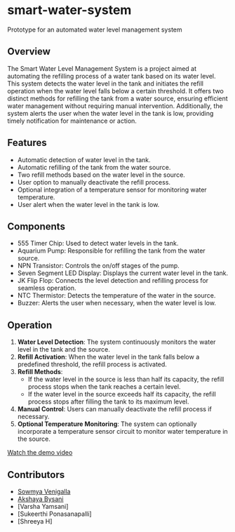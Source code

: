 # smart-water-system
Prototype for an automated water level management system

## Overview

The Smart Water Level Management System is a project aimed at automating the refilling process of a water tank based on its water level. This system detects the water level in the tank and initiates the refill operation when the water level falls below a certain threshold. It offers two distinct methods for refilling the tank from a water source, ensuring efficient water management without requiring manual intervention. Additionally, the system alerts the user when the water level in the tank is low, providing timely notification for maintenance or action.

## Features

- Automatic detection of water level in the tank.
- Automatic refilling of the tank from the water source.
- Two refill methods based on the water level in the source.
- User option to manually deactivate the refill process.
- Optional integration of a temperature sensor for monitoring water temperature.
- User alert when the water level in the tank is low.

## Components

- 555 Timer Chip: Used to detect water levels in the tank.
- Aquarium Pump: Responsible for refilling the tank from the water source.
- NPN Transistor: Controls the on/off stages of the pump.
- Seven Segment LED Display: Displays the current water level in the tank.
- JK Flip Flop: Connects the level detection and refilling process for seamless operation.
- NTC Thermistor: Detects the temperature of the water in the source.
- Buzzer: Alerts the user when necessary, when the water level is low.

## Operation

1. **Water Level Detection**: The system continuously monitors the water level in the tank and the source.
2. **Refill Activation**: When the water level in the tank falls below a predefined threshold, the refill process is activated.
3. **Refill Methods**:
   - If the water level in the source is less than half its capacity, the refill process stops when the tank reaches a certain level.
   - If the water level in the source exceeds half its capacity, the refill process stops after filling the tank to its maximum level.
4. **Manual Control**: Users can manually deactivate the refill process if necessary.
5. **Optional Temperature Monitoring**: The system can optionally incorporate a temperature sensor circuit to monitor water temperature in the source.

[Watch the demo video](https://drive.google.com/file/d/1sLQjN3sKWsUDiInLERMFxNUoDE2apIY-/view?usp=sharing)

## Contributors

- [Sowmya Venigalla](https://github.com/savasyavenigalla)
- [Akshaya Bysani](https://github.com/Akshaya8583)
- [Varsha Yamsani]
- [Sukeerthi Ponasanapalli]
- [Shreeya H]

